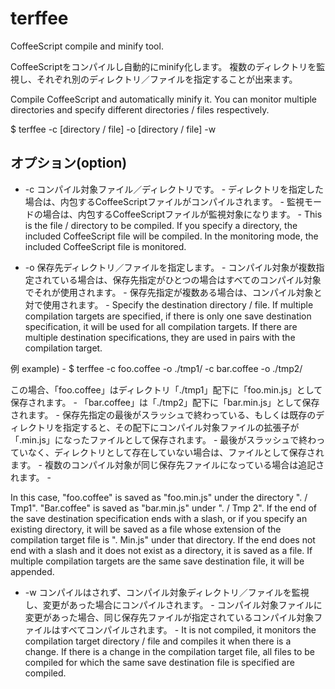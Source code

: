# terffee

CoffeeScript compile and minify tool.

CoffeeScriptをコンパイルし自動的にminify化します。
複数のディレクトリを監視し、それぞれ別のディレクトリ／ファイルを指定することが出来ます。

Compile CoffeeScript and automatically minify it. You can monitor multiple directories and specify different directories / files respectively.

$ terffee -c [directory / file] -o [directory / file] -w


## オプション(option)

- -c
コンパイル対象ファイル／ディレクトリです。 -
ディレクトリを指定した場合は、内包するCoffeeScriptファイルがコンパイルされます。 -
監視モードの場合は、内包するCoffeeScriptファイルが監視対象になります。 -
This is the file / directory to be compiled. If you specify a directory, the included CoffeeScript file will be compiled. In the monitoring mode, the included CoffeeScript file is monitored.

- -o
保存先ディレクトリ／ファイルを指定します。 -
コンパイル対象が複数指定されている場合は、保存先指定がひとつの場合はすべてのコンパイル対象でそれが使用されます。 -
保存先指定が複数ある場合は、コンパイル対象と対で使用されます。 -
Specify the destination directory / file. If multiple compilation targets are specified, if there is only one save destination specification, it will be used for all compilation targets. If there are multiple destination specifications, they are used in pairs with the compilation target.

例 example) -
$ terffee -c foo.coffee -o ./tmp1/ -c bar.coffee -o ./tmp2/

この場合、「foo.coffee」はディレクトリ「./tmp1」配下に「foo.min.js」として保存されます。 -
「bar.coffee」は「./tmp2」配下に「bar.min.js」として保存されます。 -
保存先指定の最後がスラッシュで終わっている、もしくは既存のディレクトリを指定すると、その配下にコンパイル対象ファイルの拡張子が「.min.js」になったファイルとして保存されます。 -
最後がスラッシュで終わっていなく、ディレクトリとして存在していない場合は、ファイルとして保存されます。 -
複数のコンパイル対象が同じ保存先ファイルになっている場合は追記されます。 -

In this case, "foo.coffee" is saved as "foo.min.js" under the directory ". / Tmp1". "Bar.coffee" is saved as "bar.min.js" under ". / Tmp 2". If the end of the save destination specification ends with a slash, or if you specify an existing directory, it will be saved as a file whose extension of the compilation target file is ". Min.js" under that directory. If the end does not end with a slash and it does not exist as a directory, it is saved as a file. If multiple compilation targets are the same save destination file, it will be appended.

- -w
コンパイルはされず、コンパイル対象ディレクトリ／ファイルを監視し、変更があった場合にコンパイルされます。 -
コンパイル対象ファイルに変更があった場合、同じ保存先ファイルが指定されているコンパイル対象ファイルはすべてコンパイルされます。 -
It is not compiled, it monitors the compilation target directory / file and compiles it when there is a change. If there is a change in the compilation target file, all files to be compiled for which the same save destination file is specified are compiled.
